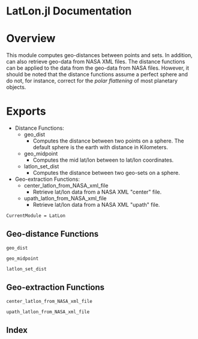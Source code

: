 # LatLon.jl Documentation

# Overview
This module computes geo-distances between points and sets.
In addition, can also retrieve geo-data from NASA XML files.
The distance functions can be applied to the data from the geo-data
from NASA files. However, it should be noted that the distance functions 
assume a perfect sphere and do not, for instance, correct for the *polar
flattening* of most planetary objects.

# Exports
- Distance Functions:
    - geo\_dist
        - Computes the distance between two points on a sphere.
          The default sphere is the earth with distance in Kilometers.
    - geo\_midpoint
        - Computes the mid lat/lon between to lat/lon coordinates. 
    - latlon\_set\_dist
        - Computes the distance between two geo-sets on a sphere.
- Geo-extraction Functions:
    - center\_latlon\_from\_NASA\_xml\_file
        - Retrieve lat/lon data from a NASA XML "center" file.
    - upath\_latlon\_from\_NASA\_xml\_file
        - Retrieve lat/lon data from a NASA XML "upath" file.

```@meta
CurrentModule = LatLon
```

## Geo-distance Functions

```@docs
geo_dist
```

```@docs
geo_midpoint
```

```@docs
latlon_set_dist
```

## Geo-extraction Functions

```@docs
center_latlon_from_NASA_xml_file
```

```@docs
upath_latlon_from_NASA_xml_file
```

## Index

```@index
```

